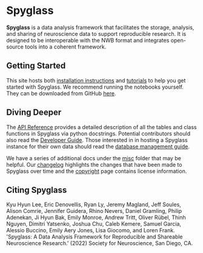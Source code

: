 # Spyglass

**Spyglass** is a data analysis framework that facilitates the
storage, analysis, and sharing of neuroscience data to support
reproducible research. It is designed to be interoperable with the NWB
format and integrates open-source tools into a coherent framework.

## Getting Started

This site hosts both [installation instructions](./installation.md) and
[tutorials](./notebooks/index.md) to help you get started with Spyglass.
We recommend running the notebooks yourself. They can be downloaded from
GitHub [here](https://github.com/LorenFrankLab/spyglass).

## Diving Deeper

The [API Reference](./api/index.md) provides a detailed description of all
the tables and class functions in Spyglass via python docstrings. Potential
contributors should also read the [Developer Guide](./contribute.md). Those
interested in in hosting a Spyglass instance for their own data should read the
[database management guide](./misc/database_management.md).

We have a series of additional docs under the [misc](./misc/index.md) folder
that may be helpful. Our [changelog](./CHANGELOG.md) highlights the changes
that have been made to Spyglass over time and the [copyright](./copyright.md)
page contains license information.

## Citing Spyglass

Kyu Hyun Lee, Eric Denovellis, Ryan Ly, Jeremy Magland, Jeff Soules,
Alison Comrie, Jennifer Guidera, Rhino Nevers, Daniel Gramling, Philip
Adenekan, Ji Hyun Bak, Emily Monroe, Andrew Tritt, Oliver Rübel, Thinh
Nguyen, Dimitri Yatsenko, Joshua Chu, Caleb Kemere, Samuel Garcia,
Alessio Buccino, Emily Aery Jones, Lisa Giocomo, and Loren Frank.
'Spyglass: A Data Analysis Framework for Reproducible and Shareable
Neuroscience Research.' (2022) Society for Neuroscience, San Diego, CA.

<!-- TODO: Convert ccf file and insert here  -->
